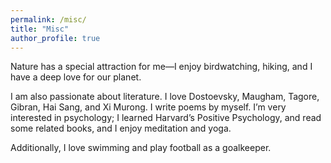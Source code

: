 ```yaml
---
permalink: /misc/
title: "Misc"
author_profile: true
---
```


Nature has a special attraction for me—I enjoy birdwatching, hiking, and I have a deep love for our planet. 

I am also passionate about literature. I love Dostoevsky, Maugham, Tagore, Gibran, Hai Sang, and Xi Murong. I write poems by myself.
I’m very interested in psychology; I learned Harvard’s Positive Psychology, and read some related books, and I enjoy meditation and yoga.

Additionally, I love swimming and play football as a goalkeeper.